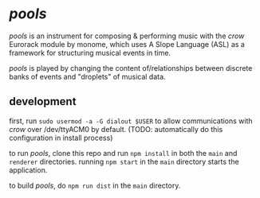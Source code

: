 # *pools*
*pools* is an instrument for composing & performing music with the *crow* Eurorack module by monome, which uses A Slope Language (ASL) as a framework for structuring musical events in time.

*pools* is played by changing the content of/relationships between discrete banks of events and "droplets" of musical data.

## development
first, run `sudo usermod -a -G dialout $USER` to allow communications with *crow* over /dev/ttyACM0 by default. (TODO: automatically do this configuration in install process) 

to run *pools*, clone this repo and run `npm install` in both the `main` and `renderer` directories. running `npm start` in the `main` directory starts the application. 

to build *pools*, do `npm run dist` in the `main` directory.
